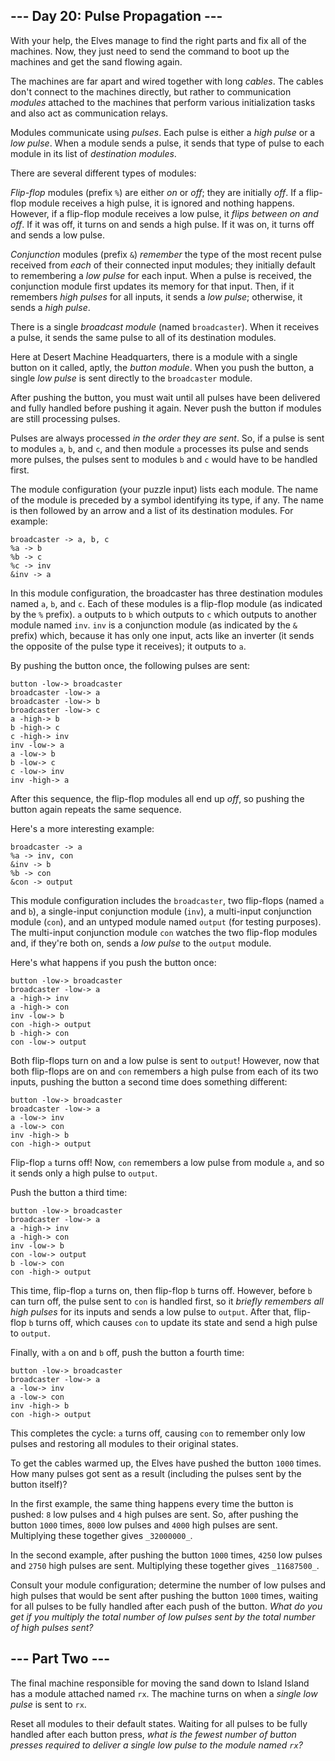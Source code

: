 \--- Day 20: Pulse Propagation ---
----------------------------------

With your help, the Elves manage to find the right parts and fix all of the machines. Now, they just need to send the command to boot up the machines and get the sand flowing again.

The machines are far apart and wired together with long _cables_. The cables don't connect to the machines directly, but rather to communication _modules_ attached to the machines that perform various initialization tasks and also act as communication relays.

Modules communicate using _pulses_. Each pulse is either a _high pulse_ or a _low pulse_. When a module sends a pulse, it sends that type of pulse to each module in its list of _destination modules_.

There are several different types of modules:

_Flip-flop_ modules (prefix `%`) are either _on_ or _off_; they are initially _off_. If a flip-flop module receives a high pulse, it is ignored and nothing happens. However, if a flip-flop module receives a low pulse, it _flips between on and off_. If it was off, it turns on and sends a high pulse. If it was on, it turns off and sends a low pulse.

_Conjunction_ modules (prefix `&`) _remember_ the type of the most recent pulse received from _each_ of their connected input modules; they initially default to remembering a _low pulse_ for each input. When a pulse is received, the conjunction module first updates its memory for that input. Then, if it remembers _high pulses_ for all inputs, it sends a _low pulse_; otherwise, it sends a _high pulse_.

There is a single _broadcast module_ (named `broadcaster`). When it receives a pulse, it sends the same pulse to all of its destination modules.

Here at Desert Machine Headquarters, there is a module with a single button on it called, aptly, the _button module_. When you push the button, a single _low pulse_ is sent directly to the `broadcaster` module.

After pushing the button, you must wait until all pulses have been delivered and fully handled before pushing it again. Never push the button if modules are still processing pulses.

Pulses are always processed _in the order they are sent_. So, if a pulse is sent to modules `a`, `b`, and `c`, and then module `a` processes its pulse and sends more pulses, the pulses sent to modules `b` and `c` would have to be handled first.

The module configuration (your puzzle input) lists each module. The name of the module is preceded by a symbol identifying its type, if any. The name is then followed by an arrow and a list of its destination modules. For example:

    broadcaster -> a, b, c
    %a -> b
    %b -> c
    %c -> inv
    &inv -> a
    

In this module configuration, the broadcaster has three destination modules named `a`, `b`, and `c`. Each of these modules is a flip-flop module (as indicated by the `%` prefix). `a` outputs to `b` which outputs to `c` which outputs to another module named `inv`. `inv` is a conjunction module (as indicated by the `&` prefix) which, because it has only one input, acts like an inverter (it sends the opposite of the pulse type it receives); it outputs to `a`.

By pushing the button once, the following pulses are sent:

    button -low-> broadcaster
    broadcaster -low-> a
    broadcaster -low-> b
    broadcaster -low-> c
    a -high-> b
    b -high-> c
    c -high-> inv
    inv -low-> a
    a -low-> b
    b -low-> c
    c -low-> inv
    inv -high-> a
    

After this sequence, the flip-flop modules all end up _off_, so pushing the button again repeats the same sequence.

Here's a more interesting example:

    broadcaster -> a
    %a -> inv, con
    &inv -> b
    %b -> con
    &con -> output
    

This module configuration includes the `broadcaster`, two flip-flops (named `a` and `b`), a single-input conjunction module (`inv`), a multi-input conjunction module (`con`), and an untyped module named `output` (for testing purposes). The multi-input conjunction module `con` watches the two flip-flop modules and, if they're both on, sends a _low pulse_ to the `output` module.

Here's what happens if you push the button once:

    button -low-> broadcaster
    broadcaster -low-> a
    a -high-> inv
    a -high-> con
    inv -low-> b
    con -high-> output
    b -high-> con
    con -low-> output
    

Both flip-flops turn on and a low pulse is sent to `output`! However, now that both flip-flops are on and `con` remembers a high pulse from each of its two inputs, pushing the button a second time does something different:

    button -low-> broadcaster
    broadcaster -low-> a
    a -low-> inv
    a -low-> con
    inv -high-> b
    con -high-> output
    

Flip-flop `a` turns off! Now, `con` remembers a low pulse from module `a`, and so it sends only a high pulse to `output`.

Push the button a third time:

    button -low-> broadcaster
    broadcaster -low-> a
    a -high-> inv
    a -high-> con
    inv -low-> b
    con -low-> output
    b -low-> con
    con -high-> output
    

This time, flip-flop `a` turns on, then flip-flop `b` turns off. However, before `b` can turn off, the pulse sent to `con` is handled first, so it _briefly remembers all high pulses_ for its inputs and sends a low pulse to `output`. After that, flip-flop `b` turns off, which causes `con` to update its state and send a high pulse to `output`.

Finally, with `a` on and `b` off, push the button a fourth time:

    button -low-> broadcaster
    broadcaster -low-> a
    a -low-> inv
    a -low-> con
    inv -high-> b
    con -high-> output
    

This completes the cycle: `a` turns off, causing `con` to remember only low pulses and restoring all modules to their original states.

To get the cables warmed up, the Elves have pushed the button `1000` times. How many pulses got sent as a result (including the pulses sent by the button itself)?

In the first example, the same thing happens every time the button is pushed: `8` low pulses and `4` high pulses are sent. So, after pushing the button `1000` times, `8000` low pulses and `4000` high pulses are sent. Multiplying these together gives `_32000000_`.

In the second example, after pushing the button `1000` times, `4250` low pulses and `2750` high pulses are sent. Multiplying these together gives `_11687500_`.

Consult your module configuration; determine the number of low pulses and high pulses that would be sent after pushing the button `1000` times, waiting for all pulses to be fully handled after each push of the button. _What do you get if you multiply the total number of low pulses sent by the total number of high pulses sent?_


\--- Part Two ---
-----------------

The final machine responsible for moving the sand down to Island Island has a module attached named `rx`. The machine turns on when a _single low pulse_ is sent to `rx`.

Reset all modules to their default states. Waiting for all pulses to be fully handled after each button press, _what is the fewest number of button presses required to deliver a single low pulse to the module named `rx`?_